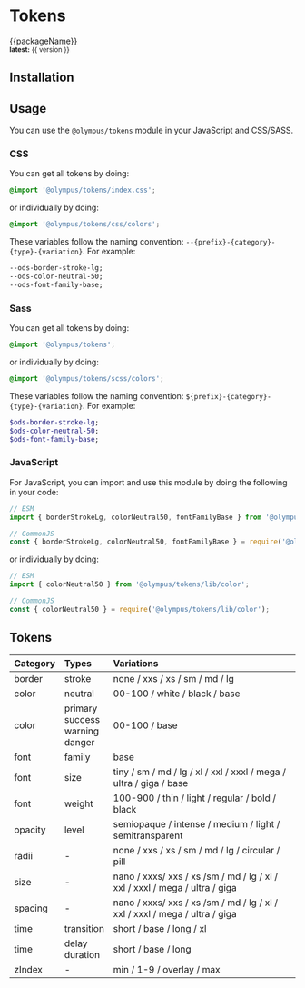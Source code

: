 <script setup>
  const version = '0.0.1'
  const cdn = `https://cdn.jsdelivr.net/npm/@olympus/tokens@${version}/index.js`
  const packageName = '@olympus/tokens'
</script>

# Tokens
<a style="color:var(--vp-c-brand)" href="#" :title="`${packageName}`" target="_blank">{{packageName}}</a>
<br />
<small><b>latest:</b> {{ version }} </small>

## Installation

<Tabs>
  <Tab active="true" title="NPM">
    <BlockCode lang="bash" :content="`npm install ${packageName}`" />
  </Tab>
  <Tab title="YARN">
    <BlockCode lang="bash" :content="`yarn add ${packageName}`" />
  </Tab>
</Tabs>

## Usage

You can use the `@olympus/tokens` module in your JavaScript and CSS/SASS.

### CSS

You can get all tokens by doing:

```css
@import '@olympus/tokens/index.css';
```

or individually by doing:

```css
@import '@olympus/tokens/css/colors';
```

These variables follow the naming convention: `--{prefix}-{category}-{type}-{variation}`.
For example:

```css
--ods-border-stroke-lg;
--ods-color-neutral-50;
--ods-font-family-base;
```

### Sass

You can get all tokens by doing:

```scss
@import '@olympus/tokens';
```

or individually by doing:

```scss
@import '@olympus/tokens/scss/colors';
```

These variables follow the naming convention: `${prefix}-{category}-{type}-{variation}`.
For example:

```scss
$ods-border-stroke-lg;
$ods-color-neutral-50;
$ods-font-family-base;
```

### JavaScript

For JavaScript, you can import and use this module by doing the following in
your code:

```js
// ESM
import { borderStrokeLg, colorNeutral50, fontFamilyBase } from '@olympus/tokens';

// CommonJS
const { borderStrokeLg, colorNeutral50, fontFamilyBase } = require('@olympus/tokens');
```

or individually by doing:

```js
// ESM
import { colorNeutral50 } from '@olympus/tokens/lib/color';

// CommonJS
const { colorNeutral50 } = require('@olympus/tokens/lib/color');
```

## Tokens

| Category | Types | Variations |
| :--- | :--- | :--- | 
| border | stroke | none / xxs / xs / sm / md / lg
| color | neutral | 00-100 / white / black / base
| color | primary <br /> success <br /> warning <br /> danger | 00-100 / base
| font | family | base
| font | size | tiny / sm / md / lg / xl / xxl / xxxl / mega / ultra / giga / base
| font | weight | 100-900 / thin / light / regular / bold / black
| opacity | level | semiopaque / intense / medium / light / semitransparent
| radii | - | none / xxs / xs / sm / md / lg / circular / pill
| size | - | nano / xxxs/ xxs / xs /sm / md / lg / xl / xxl / xxxl / mega / ultra / giga
| spacing | - | nano / xxxs/ xxs / xs /sm / md / lg / xl / xxl / xxxl / mega / ultra / giga
| time | transition | short / base / long / xl
| time | delay <br /> duration | short / base / long
| zIndex | - | min / 1-9 / overlay / max
